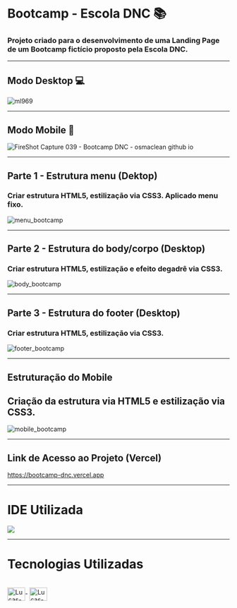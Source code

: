 # Bootcamp - Escola DNC 📚

### Projeto criado para o desenvolvimento de uma Landing Page de um Bootcamp fictício proposto pela Escola DNC.

<hr> 

## Modo Desktop 💻

![ml969](https://user-images.githubusercontent.com/115199808/221287706-a2324e0a-6fd2-4304-83af-8beff88fd222.png)

<hr> 

## Modo Mobile 📲

![FireShot Capture 039 - Bootcamp DNC - osmaclean github io](https://user-images.githubusercontent.com/115199808/221287866-c6112fcf-327a-4a45-9e32-82e05e1ad949.png)

<hr> 

## Parte 1 - Estrutura menu (Dektop)

### Criar estrutura HTML5, estilização via CSS3. Aplicado menu fixo.

![menu_bootcamp](https://user-images.githubusercontent.com/115199808/221290456-460cf4e2-a24c-4756-85f4-05ca23859564.gif)

<hr> 

## Parte 2 - Estrutura do body/corpo (Desktop)

### Criar estrutura HTML5, estilização e efeito degadrê via CSS3.

![body_bootcamp](https://user-images.githubusercontent.com/115199808/221291615-a8eb44b7-3b72-4f55-849d-127702044e61.gif)

<hr>

## Parte 3 - Estrutura do footer (Desktop)

### Criar estrutura HTML5, estilização via CSS3.

![footer_bootcamp](https://user-images.githubusercontent.com/115199808/221292202-222bd49d-d84c-43ff-aca3-796bace67f27.gif)

<hr>

## Estruturação do Mobile

## Criação da estrutura via HTML5 e estilização via CSS3.

![mobile_bootcamp](https://user-images.githubusercontent.com/115199808/221293822-c890663e-6cbf-4d42-9993-1fd32ce70100.gif)

<hr> 

## Link de Acesso ao Projeto (Vercel)

https://bootcamp-dnc.vercel.app

<hr>

# IDE Utilizada

<div> 
<img src="https://img.shields.io/badge/Visual_Studio_Code-0078D4?style=for-the-badge&logo=visual%20studio%20code&logoColor=white">
</div>

<hr>

# Tecnologias Utilizadas
<div style="display: inline_block"><br>
  <img align="center" alt="Lucas-HTML" height="30" width="40" src="https://cdn.jsdelivr.net/gh/devicons/devicon/icons/html5/html5-original.svg">-
  <img align="center" alt="Lucas-CSS" height="30" width="40" src="https://cdn.jsdelivr.net/gh/devicons/devicon/icons/css3/css3-original.svg">
</div>



